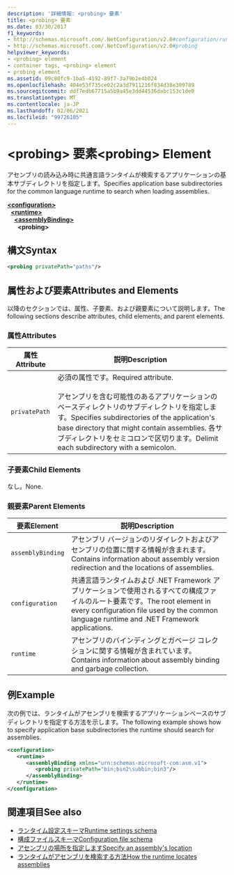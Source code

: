 ```yaml
---
description: '詳細情報: <probing> 要素'
title: <probing> 要素
ms.date: 03/30/2017
f1_keywords:
- http://schemas.microsoft.com/.NetConfiguration/v2.0#configuration/runtime/assemblyBinding/probing
- http://schemas.microsoft.com/.NetConfiguration/v2.0#probing
helpviewer_keywords:
- <probing> element
- container tags, <probing> element
- probing element
ms.assetid: 09c80fc9-1ba5-4192-89f7-3a79b2e4b024
ms.openlocfilehash: 404e53f735ce02c2a3d7911216f834d38e309789
ms.sourcegitcommit: ddf7edb67715a5b9a45e3dd44536dabc153c1de0
ms.translationtype: MT
ms.contentlocale: ja-JP
ms.lasthandoff: 02/06/2021
ms.locfileid: "99726105"
---
```

# <a name="probing-element"></a><span data-ttu-id="a08e5-103">\<probing> 要素</span><span class="sxs-lookup"><span data-stu-id="a08e5-103">\<probing> Element</span></span>

<span data-ttu-id="a08e5-104">アセンブリの読み込み時に共通言語ランタイムが検索するアプリケーションの基本サブディレクトリを指定します。</span><span class="sxs-lookup"><span data-stu-id="a08e5-104">Specifies application base subdirectories for the common language runtime to search when loading assemblies.</span></span>  
  
[**\<configuration>**](../configuration-element.md)\
&nbsp;&nbsp;[**\<runtime>**](runtime-element.md)\
&nbsp;&nbsp;&nbsp;&nbsp;[**\<assemblyBinding>**](assemblybinding-element-for-runtime.md)\
&nbsp;&nbsp;&nbsp;&nbsp;&nbsp;&nbsp;**\<probing>**  
  
## <a name="syntax"></a><span data-ttu-id="a08e5-105">構文</span><span class="sxs-lookup"><span data-stu-id="a08e5-105">Syntax</span></span>  
  
```xml  
<probing privatePath="paths"/>  
```  
  
## <a name="attributes-and-elements"></a><span data-ttu-id="a08e5-106">属性および要素</span><span class="sxs-lookup"><span data-stu-id="a08e5-106">Attributes and Elements</span></span>  

 <span data-ttu-id="a08e5-107">以降のセクションでは、属性、子要素、および親要素について説明します。</span><span class="sxs-lookup"><span data-stu-id="a08e5-107">The following sections describe attributes, child elements, and parent elements.</span></span>  
  
### <a name="attributes"></a><span data-ttu-id="a08e5-108">属性</span><span class="sxs-lookup"><span data-stu-id="a08e5-108">Attributes</span></span>  
  
|<span data-ttu-id="a08e5-109">属性</span><span class="sxs-lookup"><span data-stu-id="a08e5-109">Attribute</span></span>|<span data-ttu-id="a08e5-110">説明</span><span class="sxs-lookup"><span data-stu-id="a08e5-110">Description</span></span>|  
|---------------|-----------------|  
|`privatePath`|<span data-ttu-id="a08e5-111">必須の属性です。</span><span class="sxs-lookup"><span data-stu-id="a08e5-111">Required attribute.</span></span><br /><br /> <span data-ttu-id="a08e5-112">アセンブリを含む可能性のあるアプリケーションのベースディレクトリのサブディレクトリを指定します。</span><span class="sxs-lookup"><span data-stu-id="a08e5-112">Specifies subdirectories of the application's base directory that might contain assemblies.</span></span> <span data-ttu-id="a08e5-113">各サブディレクトリをセミコロンで区切ります。</span><span class="sxs-lookup"><span data-stu-id="a08e5-113">Delimit each subdirectory with a semicolon.</span></span>|  
  
### <a name="child-elements"></a><span data-ttu-id="a08e5-114">子要素</span><span class="sxs-lookup"><span data-stu-id="a08e5-114">Child Elements</span></span>  

<span data-ttu-id="a08e5-115">なし。</span><span class="sxs-lookup"><span data-stu-id="a08e5-115">None.</span></span>  
  
### <a name="parent-elements"></a><span data-ttu-id="a08e5-116">親要素</span><span class="sxs-lookup"><span data-stu-id="a08e5-116">Parent Elements</span></span>  
  
|<span data-ttu-id="a08e5-117">要素</span><span class="sxs-lookup"><span data-stu-id="a08e5-117">Element</span></span>|<span data-ttu-id="a08e5-118">説明</span><span class="sxs-lookup"><span data-stu-id="a08e5-118">Description</span></span>|  
|-------------|-----------------|  
|`assemblyBinding`|<span data-ttu-id="a08e5-119">アセンブリ バージョンのリダイレクトおよびアセンブリの位置に関する情報が含まれます。</span><span class="sxs-lookup"><span data-stu-id="a08e5-119">Contains information about assembly version redirection and the locations of assemblies.</span></span>|  
|`configuration`|<span data-ttu-id="a08e5-120">共通言語ランタイムおよび .NET Framework アプリケーションで使用されるすべての構成ファイルのルート要素です。</span><span class="sxs-lookup"><span data-stu-id="a08e5-120">The root element in every configuration file used by the common language runtime and .NET Framework applications.</span></span>|  
|`runtime`|<span data-ttu-id="a08e5-121">アセンブリのバインディングとガベージ コレクションに関する情報が含まれています。</span><span class="sxs-lookup"><span data-stu-id="a08e5-121">Contains information about assembly binding and garbage collection.</span></span>|  
  
## <a name="example"></a><span data-ttu-id="a08e5-122">例</span><span class="sxs-lookup"><span data-stu-id="a08e5-122">Example</span></span>  

 <span data-ttu-id="a08e5-123">次の例では、ランタイムがアセンブリを検索するアプリケーションベースのサブディレクトリを指定する方法を示します。</span><span class="sxs-lookup"><span data-stu-id="a08e5-123">The following example shows how to specify application base subdirectories the runtime should search for assemblies.</span></span>  
  
```xml  
<configuration>  
   <runtime>  
      <assemblyBinding xmlns="urn:schemas-microsoft-com:asm.v1">  
         <probing privatePath="bin;bin2\subbin;bin3"/>  
      </assemblyBinding>  
   </runtime>  
</configuration>  
```  
  
## <a name="see-also"></a><span data-ttu-id="a08e5-124">関連項目</span><span class="sxs-lookup"><span data-stu-id="a08e5-124">See also</span></span>

- [<span data-ttu-id="a08e5-125">ランタイム設定スキーマ</span><span class="sxs-lookup"><span data-stu-id="a08e5-125">Runtime settings schema</span></span>](index.md)
- [<span data-ttu-id="a08e5-126">構成ファイルスキーマ</span><span class="sxs-lookup"><span data-stu-id="a08e5-126">Configuration file schema</span></span>](../index.md)
- [<span data-ttu-id="a08e5-127">アセンブリの場所を指定します</span><span class="sxs-lookup"><span data-stu-id="a08e5-127">Specify an assembly's location</span></span>](../../../../standard/assembly/location.md)
- [<span data-ttu-id="a08e5-128">ランタイムがアセンブリを検索する方法</span><span class="sxs-lookup"><span data-stu-id="a08e5-128">How the runtime locates assemblies</span></span>](../../../deployment/how-the-runtime-locates-assemblies.md)
